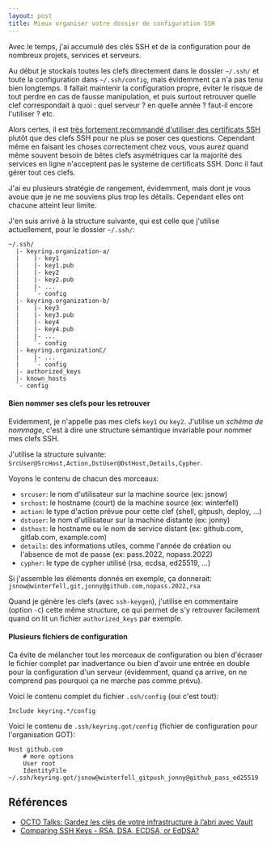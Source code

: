```yaml
---
layout: post
title: Mieux organiser votre dossier de configuration SSH
---
```


Avec le temps, j'ai accumulé des clés SSH et de la configuration pour de
nombreux projets, services et serveurs.

Au début je stockais toutes les clefs directement dans le dossier `~/.ssh/` et
toute la configuration dans `~/.ssh/config`, mais évidemment ça n'a pas tenu
bien longtemps.  Il fallait maintenir la configuration propre, éviter le risque
de tout perdre en cas de fausse manipulation, et puis surtout retrouver quelle
clef correspondait à quoi : quel serveur ? en quelle année ? faut-il encore
l'utiliser ? etc.

Alors certes, il est [très fortement recommandé d'utiliser des certificats
SSH](https://smallstep.com/blog/use-ssh-certificates/) plutôt que des clefs SSH
pour ne plus se poser ces questions. Cependant même en faisant les choses
correctement chez vous, vous aurez quand même souvent besoin de bêtes clefs
asymétriques car la majorité des services en ligne n'acceptent pas le systeme
de certificats SSH. Donc il faut gérer tout ces clefs. 

J'ai eu plusieurs stratégie de rangement, évidemment, mais dont je vous avoue
que je ne me souviens plus trop les détails. Cependant elles ont chacune
atteint leur limite. 

J'en suis arrivé à la structure suivante, qui est celle que j'utilise
actuellement, pour le dossier `~/.ssh/`:

```
~/.ssh/
  |- keyring.organization-a/
  |    |- key1
  |    |- key1.pub
  |    |- key2
  |    |- key2.pub
  |    |- ...
  |    `- config
  |- keyring.organization-b/
  |    |- key3
  |    |- key3.pub
  |    |- key4
  |    |- key4.pub
  |    |- ...
  |    `- config
  |- keyring.organizationC/
  |    |- ...
  |    `- config
  |- authorized_keys
  |- known_hosts
  `- config
```

#### Bien nommer ses clefs pour les retrouver

Evidemment, je n'appelle pas mes clefs `key1` ou  `key2`. J'utilise un _schéma
de nommage_, c'est à dire une structure sémantique invariable pour nommer
mes clefs SSH. 

J'utilise la structure suivante: 
`SrcUser@SrcHost,Action,DstUser@DstHost,Details,Cypher`.

Voyons le contenu de chacun des morceaux:

* `srcuser`: le nom d'utilisateur sur la machine source (ex: jsnow)
* `srchost`: le hostname (court) de la machine source (ex: winterfell)
* `action`: le type d'action prévue pour cette clef (shell, gitpush, deploy, ...)
* `dstuser`: le nom d'utilisateur sur la machine distante (ex: jonny)
* `dsthost`: le hostname ou le nom de service distant (ex: github.com, gitlab.com, example.com)
* `details`: des informations utiles, comme l'année de création ou l'absence de mot de passe (ex: pass.2022, nopass.2022)
* `cypher`: le type de cypher utilisé (rsa, ecdsa, ed25519, ...)

Si j'assemble les éléments donnés en exemple, ça donnerait:
`jsnow@winterfell,git,jonny@github.com,nopass.2022,rsa`

Quand je génère les clefs (avec `ssh-keygen`), j'utilise en commentaire (option
`-C`) cette même structure, ce qui permet de s'y retrouver facilement 
quand on lit un fichier `authorized_keys` par exemple.


#### Plusieurs fichiers de configuration

Ca évite de mélancher tout les morceaux de configuration
ou bien d'écraser le fichier complet par inadvertance
ou bien d'avoir une entrée en double pour la configuration d'un serveur (évidemment, quand ça arrive, on ne comprend pas pourquoi ça ne marche pas comme prévu).

Voici le contenu complet du fichier `.ssh/config` (oui c'est tout):

```
Include keyring.*/config
```

Voici le contenu de `.ssh/keyring.got/config` (fichier de configuration pour
l'organisation GOT):

```
Host github.com
    # more options
    User root
    IdentityFile ~/.ssh/keyring.got/jsnow@winterfell_gitpush_jonny@github_pass_ed25519
```




## Références

* [OCTO Talks: Gardez les clés de votre infrastructure à l’abri avec Vault](https://blog.octo.com/gardez-les-cles-de-votre-infrastructure-a-labri-avec-vault/)
* [Comparing SSH Keys - RSA, DSA, ECDSA, or EdDSA?](https://goteleport.com/blog/comparing-ssh-keys/)

